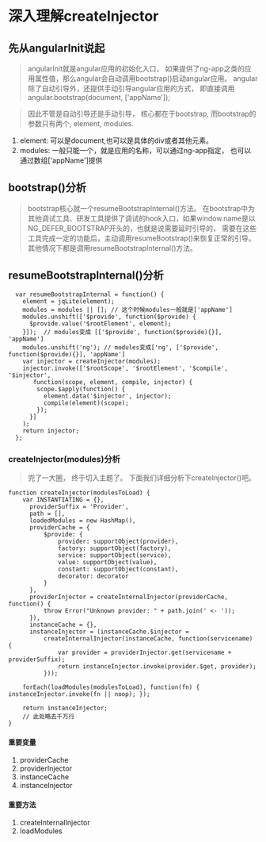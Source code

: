 # 深入理解createInjector

## 先从angularInit说起
> angularInit就是angular应用的初始化入口， 如果提供了ng-app之类的应用属性值，那么angular会自动调用bootstrap()启动angular应用。 angular除了自动引导外，还提供手动引导angular应用的方式， 即直接调用angular.bootstrap(document, ['appName']);

> 因此不管是自动引导还是手动引导， 核心都在于bootstrap, 而bootstrap的参数只有两个, element, modules.
1. element: 可以是document,也可以是具体的div或者其他元素。
2. modules: 一般只能一个，就是应用的名称，可以通过ng-app指定， 也可以通过数组['appName']提供

## bootstrap()分析
> bootstrap核心就一个resumeBootstrapInternal()方法。 在bootstrap中为其他调试工具、研发工具提供了调试的hook入口，如果window.name是以NG_DEFER_BOOTSTRAP开头的，也就是说需要延时引导的， 需要在这些工具完成一定的功能后，主动调用resumeBootstrap()来恢复正常的引导。 其他情况下都是调用resumeBootstrapInternal()方法。

## resumeBootstrapInternal()分析
```
  var resumeBootstrapInternal = function() {
    element = jqLite(element);
    modules = modules || []; // 这个时候modules一般就是['appName']
    modules.unshift(['$provide', function($provide) {
      $provide.value('$rootElement', element);
    }]);  // modules变成 [['$provide', function($provide){}], 'appName']
    modules.unshift('ng'); // modules变成['ng', ['$provide', function($provide){}], 'appName']
    var injector = createInjector(modules);
    injector.invoke(['$rootScope', '$rootElement', '$compile', '$injector',
       function(scope, element, compile, injector) {
        scope.$apply(function() {
          element.data('$injector', injector);
          compile(element)(scope);
        });   
      }]    
    );    
    return injector;
  };
```

### createInjector(modules)分析
> 兜了一大圈， 终于切入主题了。 下面我们详细分析下createInjector()吧。

```
function createInjector(modulesToLoad) {
    var INSTANTIATING = {},
      providerSuffix = 'Provider',
      path = [],
      loadedModules = new HashMap(),
      providerCache = {
          $provide: {
              provider: supportObject(provider),
              factory: supportObject(factory),
              service: supportObject(service),
              value: supportObject(value),
              constant: supportObject(constant),
              decorator: decorator
          }
      },
      providerInjector = createInternalInjector(providerCache, function() {
          throw Error("Unknown provider: " + path.join(' <- '));
      }),
      instanceCache = {},
      instanceInjector = (instanceCache.$injector =
          createInternalInjector(instanceCache, function(servicename) {
              var provider = providerInjector.get(servicename + providerSuffix);
              return instanceInjector.invoke(provider.$get, provider);
          }));

    forEach(loadModules(modulesToLoad), function(fn) { instanceInjector.invoke(fn || noop); });

    return instanceInjector;
    // 此处略去千万行
}
```

#### 重要变量
1. providerCache
2. providerInjector
3. instanceCache
4. instanceInjector

#### 重要方法
1. createInternalInjector
2. loadModules


